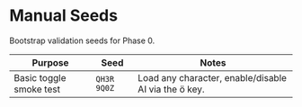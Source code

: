 # Manual Seeds

Bootstrap validation seeds for Phase 0.

| Purpose | Seed | Notes |
|---------|------|-------|
| Basic toggle smoke test | `QH3R 9Q0Z` | Load any character, enable/disable AI via the ö key. |

